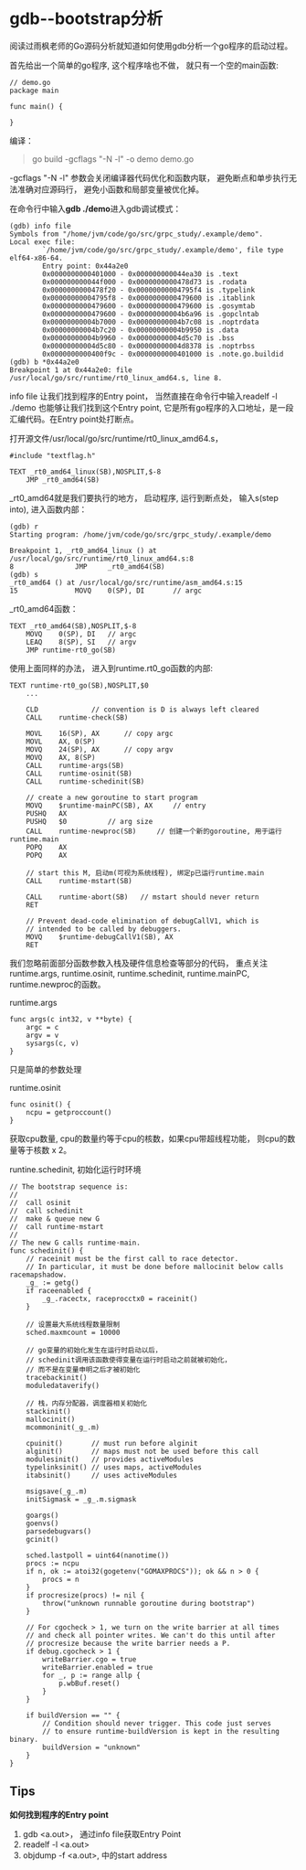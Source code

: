 # gdb--bootstrap分析

阅读过雨枫老师的Go源码分析就知道如何使用gdb分析一个go程序的启动过程。

首先给出一个简单的go程序, 这个程序啥也不做， 就只有一个空的main函数:

```golang
// demo.go
package main

func main() {
    
}
```

编译：

> go build -gcflags "-N -l" -o demo demo.go

-gcflags "-N -l" 参数会关闭编译器代码优化和函数内联， 避免断点和单步执行无法准确对应源码行， 避免小函数和局部变量被优化掉。

在命令行中输入**gdb ./demo**进入gdb调试模式：

```
(gdb) info file
Symbols from "/home/jvm/code/go/src/grpc_study/.example/demo".
Local exec file:
        `/home/jvm/code/go/src/grpc_study/.example/demo', file type elf64-x86-64.
        Entry point: 0x44a2e0
        0x0000000000401000 - 0x000000000044ea30 is .text
        0x000000000044f000 - 0x0000000000478d73 is .rodata
        0x0000000000478f20 - 0x00000000004795f4 is .typelink
        0x00000000004795f8 - 0x0000000000479600 is .itablink
        0x0000000000479600 - 0x0000000000479600 is .gosymtab
        0x0000000000479600 - 0x00000000004b6a96 is .gopclntab
        0x00000000004b7000 - 0x00000000004b7c08 is .noptrdata
        0x00000000004b7c20 - 0x00000000004b9950 is .data
        0x00000000004b9960 - 0x00000000004d5c70 is .bss
        0x00000000004d5c80 - 0x00000000004d8378 is .noptrbss
        0x0000000000400f9c - 0x0000000000401000 is .note.go.buildid
(gdb) b *0x44a2e0
Breakpoint 1 at 0x44a2e0: file /usr/local/go/src/runtime/rt0_linux_amd64.s, line 8.
```

info file 让我们找到程序的Entry point， 当然直接在命令行中输入readelf -l ./demo 也能够让我们找到这个Entry point, 它是所有go程序的入口地址，是一段汇编代码。在Entry point处打断点。

打开源文件/usr/local/go/src/runtime/rt0_linux_amd64.s，

```assembly
#include "textflag.h"

TEXT _rt0_amd64_linux(SB),NOSPLIT,$-8
	JMP	_rt0_amd64(SB)
```

_rt0_amd64就是我们要执行的地方， 启动程序, 运行到断点处， 输入s(step into), 进入函数内部：

```
(gdb) r
Starting program: /home/jvm/code/go/src/grpc_study/.example/demo 

Breakpoint 1, _rt0_amd64_linux () at /usr/local/go/src/runtime/rt0_linux_amd64.s:8
8               JMP     _rt0_amd64(SB)
(gdb) s
_rt0_amd64 () at /usr/local/go/src/runtime/asm_amd64.s:15
15              MOVQ    0(SP), DI       // argc
```

_rt0_amd64函数：

```assembly
TEXT _rt0_amd64(SB),NOSPLIT,$-8
	MOVQ	0(SP), DI	// argc
	LEAQ	8(SP), SI	// argv
	JMP	runtime·rt0_go(SB)
```

使用上面同样的办法， 进入到runtime.rt0_go函数的内部:

```assembly
TEXT runtime·rt0_go(SB),NOSPLIT,$0
	...

	CLD				// convention is D is always left cleared
	CALL	runtime·check(SB)

	MOVL	16(SP), AX		// copy argc
	MOVL	AX, 0(SP)
	MOVQ	24(SP), AX		// copy argv
	MOVQ	AX, 8(SP)
	CALL	runtime·args(SB)
	CALL	runtime·osinit(SB)
	CALL	runtime·schedinit(SB)

	// create a new goroutine to start program
	MOVQ	$runtime·mainPC(SB), AX		// entry
	PUSHQ	AX
	PUSHQ	$0			// arg size
	CALL	runtime·newproc(SB)     // 创建一个新的goroutine, 用于运行runtime.main
	POPQ	AX
	POPQ	AX

	// start this M, 启动m(可视为系统线程), 绑定p已运行runtime.main
	CALL	runtime·mstart(SB)

	CALL	runtime·abort(SB)	// mstart should never return
	RET

	// Prevent dead-code elimination of debugCallV1, which is
	// intended to be called by debuggers.
	MOVQ	$runtime·debugCallV1(SB), AX
	RET
```

我们忽略前面部分函数参数入栈及硬件信息检查等部分的代码， 重点关注runtime.args, runtime.osinit, runtime.schedinit, runtime.mainPC, runtime.newproc的函数。

runtime.args

```golang
func args(c int32, v **byte) {
	argc = c
	argv = v
	sysargs(c, v)
}
```

只是简单的参数处理

runtime.osinit

```golang
func osinit() {
	ncpu = getproccount()
}
```

获取cpu数量, cpu的数量约等于cpu的核数，如果cpu带超线程功能， 则cpu的数量等于核数 x 2。

runtine.schedinit, 初始化运行时环境

```golang
// The bootstrap sequence is:
//
//	call osinit
//	call schedinit
//	make & queue new G
//	call runtime·mstart
//
// The new G calls runtime·main.
func schedinit() {
	// raceinit must be the first call to race detector.
	// In particular, it must be done before mallocinit below calls racemapshadow.
	_g_ := getg()
	if raceenabled {
		_g_.racectx, raceprocctx0 = raceinit()
	}
	
	// 设置最大系统线程数量限制
	sched.maxmcount = 10000
	
	// go变量的初始化发生在运行时启动以后，
	// schedinit调用该函数使得变量在运行时启动之前就被初始化，
	// 而不是在变量申明之后才被初始化
	tracebackinit()
	moduledataverify()
	
	// 栈，内存分配器，调度器相关初始化
	stackinit()
	mallocinit()
	mcommoninit(_g_.m)
	
	cpuinit()       // must run before alginit
	alginit()       // maps must not be used before this call
	modulesinit()   // provides activeModules
	typelinksinit() // uses maps, activeModules
	itabsinit()     // uses activeModules

	msigsave(_g_.m)
	initSigmask = _g_.m.sigmask

	goargs()
	goenvs()
	parsedebugvars()
	gcinit()

	sched.lastpoll = uint64(nanotime())
	procs := ncpu
	if n, ok := atoi32(gogetenv("GOMAXPROCS")); ok && n > 0 {
		procs = n
	}
	if procresize(procs) != nil {
		throw("unknown runnable goroutine during bootstrap")
	}

	// For cgocheck > 1, we turn on the write barrier at all times
	// and check all pointer writes. We can't do this until after
	// procresize because the write barrier needs a P.
	if debug.cgocheck > 1 {
		writeBarrier.cgo = true
		writeBarrier.enabled = true
		for _, p := range allp {
			p.wbBuf.reset()
		}
	}

	if buildVersion == "" {
		// Condition should never trigger. This code just serves
		// to ensure runtime·buildVersion is kept in the resulting binary.
		buildVersion = "unknown"
	}
}
```



## Tips

**如何找到程序的Entry point**

1. gdb <a.out>， 通过info file获取Entry Point
2. readelf -l <a.out>
3. objdump -f <a.out>, 中的start address